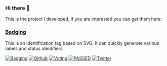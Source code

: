 ### Hi there 👋

This is the project I developed, if you are interested you can get them here:

### [Badging](https://badging.vercel.app)

This is an identification tag based on SVG, It can quickly generate various labels and status identifiers

[![Badging](https://badging.vercel.app/static/tag/555/V1.0/84bf96/Beta/F82?icon=tag)](/#)
[![Github](https://badging.vercel.app/static/Github/03a9f4?logo=github)](/#)
[![Voting](https://badging.vercel.app/static/80%25/0b0/Voting/555/20%25/F15?stroke=555)](/#)
[![PASSED](https://badging.vercel.app/static/PASSED/4c1)](/#)
[![Twitter](https://badging.vercel.app/static/Yakeing/555?opacity=1&icon=twitter&iconcolor=3bc8f4)](/#)
